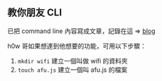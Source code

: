 ## 教你朋友 CLI

已把 command line 內容寫成文章，記錄在這 => [blog](https://www.coderbridge.com/@YSKuo/3dd17b137b614be288fdc8440ed4fa54)

h0w 哥如果想達到他想要的功能，可用以下步驟：
1. `mkdir wifi` 建立一個叫做 wifi 的資料夾
2. `touch afu.js` 建立一個叫 afu.js 的檔案
